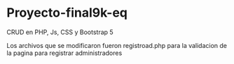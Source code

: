 # Proyecto-final9k-eq

CRUD en PHP, Js, CSS y Bootstrap 5

Los archivos que se modificaron fueron registroad.php para la validacion de la pagina para registrar administradores
